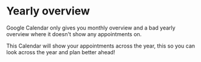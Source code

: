 # Yearly overview

Google Calendar only gives you monthly overview and a bad yearly overview where it doesn't show any appointments on.

This Calendar will show your appointments across the year, this so you can look across the year and plan better ahead!
